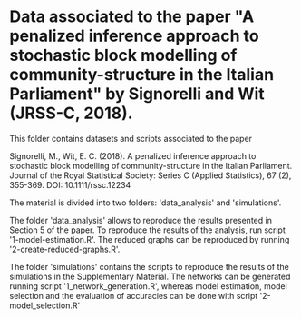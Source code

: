 # Data associated to the paper "A penalized inference approach to stochastic block modelling of community-structure in the Italian Parliament" by Signorelli and Wit (JRSS-C, 2018).

This folder contains datasets and scripts associated to the paper

Signorelli, M., Wit, E. C. (2018). A penalized inference approach to stochastic block modelling of community-structure in the Italian Parliament. Journal of the Royal Statistical Society: Series C (Applied Statistics), 67 (2), 355-369. DOI: 10.1111/rssc.12234

The material is divided into two folders: 'data_analysis' and 'simulations'.

The folder 'data_analysis' allows to reproduce the results presented in Section 5 of the paper. To reproduce the results of the analysis, run script '1-model-estimation.R'. The reduced graphs can be reproduced by running '2-create-reduced-graphs.R'.

The folder 'simulations' contains the scripts to reproduce the results of the simulations in the Supplementary Material. The networks can be generated running script '1_network_generation.R', whereas model estimation, model selection and the evaluation of accuracies can be done with script '2-model_selection.R'

